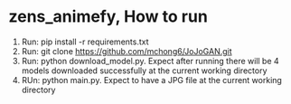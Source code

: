 # zens_animefy, How to run
1. Run: pip install -r requirements.txt
2. Run: git clone https://github.com/mchong6/JoJoGAN.git
3. Run: python download_model.py. Expect after running there will be 4 models downloaded successfully at the current working directory
4. RUn: python main.py. Expect to have a JPG file at the current working directory
